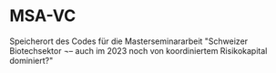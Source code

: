 # MSA-VC
Speicherort des Codes für die Masterseminararbeit "Schweizer Biotechsektor ¬– auch im 2023 noch von koordiniertem Risikokapital dominiert?"

